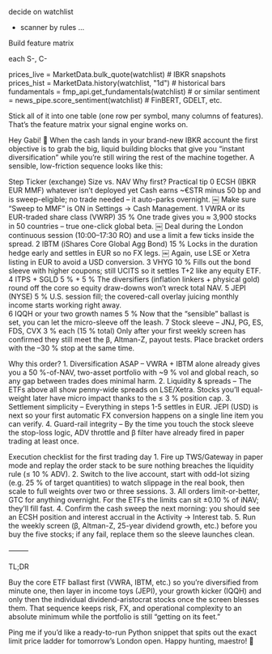 
decide on watchlist
- scanner by rules ...


Build feature matrix

each S-, C-

prices_live   = MarketData.bulk_quote(watchlist)      # IBKR snapshots
prices_hist   = MarketData.history(watchlist, "1d")   # historical bars
fundamentals  = fmp_api.get_fundamentals(watchlist)   # or similar
sentiment     = news_pipe.score_sentiment(watchlist)  # FinBERT, GDELT, etc.

Stick all of it into one table (one row per symbol, many columns of features).
That’s the feature matrix your signal engine works on.


Hey Gabi! 🙂
When the cash lands in your brand-new IBKR account the first objective is to grab the big, liquid building blocks that give you “instant diversification” while you’re still wiring the rest of the machine together. A sensible, low-friction sequence looks like this:

Step	Ticker (exchange)	Size vs. NAV	Why first?	Practical tip
0	ECSH (IBKR EUR MMF)	whatever isn’t deployed yet	Cash earns ~€STR minus 50 bp and is sweep-eligible; no trade needed – it auto-parks overnight.  ￼	Make sure “Sweep to MMF” is ON in Settings → Cash Management.
1	VWRA or its EUR-traded share class (VWRP)	35 %	One trade gives you ≈ 3,900 stocks in 50 countries – true one-click global beta.  ￼	Deal during the London continuous session (10:00–17:30 RO) and use a limit a few ticks inside the spread.
2	IBTM (iShares Core Global Agg Bond)	15 %	Locks in the duration hedge early and settles in EUR so no FX legs.  ￼	Again, use LSE or Xetra listing in EUR to avoid a USD conversion.
3	VHYG	10 %	Fills out the bond sleeve with higher coupons; still UCITS so it settles T+2 like any equity ETF.	
4	ITPS + SGLD	5 % + 5 %	The diversifiers (inflation linkers + physical gold) round off the core so equity draw-downs won’t wreck total NAV.	
5	JEPI (NYSE)	5 %	U.S. session fill; the covered-call overlay juicing monthly income starts working right away.	
6	IQQH or your two growth names	5 %	Now that the “sensible” ballast is set, you can let the micro-sleeve off the leash.	
7	Stock sleeve – JNJ, PG, ES, FDS, CVX	3 % each (15 % total)	Only after your first weekly screen has confirmed they still meet the β, Altman-Z, payout tests. Place bracket orders with the –30 % stop at the same time.	

Why this order?
	1.	Diversification ASAP – VWRA + IBTM alone already gives you a 50 %-of-NAV, two-asset portfolio with ~9 % vol and global reach, so any gap between trades does minimal harm.
	2.	Liquidity & spreads – The ETFs above all show penny-wide spreads on LSE/Xetra. Stocks you’ll equal-weight later have micro impact thanks to the ≤ 3 % position cap.
	3.	Settlement simplicity – Everything in steps 1-5 settles in EUR. JEPI (USD) is next so your first automatic FX conversion happens on a single line item you can verify.
	4.	Guard-rail integrity – By the time you touch the stock sleeve the stop-loss logic, ADV throttle and β filter have already fired in paper trading at least once.

Execution checklist for the first trading day
	1.	Fire up TWS/Gateway in paper mode and replay the order stack to be sure nothing breaches the liquidity rule (≤ 10 % ADV).
	2.	Switch to the live account, start with odd-lot sizing (e.g. 25 % of target quantities) to watch slippage in the real book, then scale to full weights over two or three sessions.
	3.	All orders limit-or-better, GTC for anything overnight. For the ETFs the limits can sit ±0.10 % of iNAV; they’ll fill fast.
	4.	Confirm the cash sweep the next morning: you should see an ECSH position and interest accrual in the Activity → Interest tab.
	5.	Run the weekly screen (β, Altman-Z, 25-year dividend growth, etc.) before you buy the five stocks; if any fail, replace them so the sleeve launches clean.

⸻

TL;DR

Buy the core ETF ballast first (VWRA, IBTM, etc.) so you’re diversified from minute one, then layer in income toys (JEPI), your growth kicker (IQQH) and only then the individual dividend-aristocrat stocks once the screen blesses them. That sequence keeps risk, FX, and operational complexity to an absolute minimum while the portfolio is still “getting on its feet.”

Ping me if you’d like a ready-to-run Python snippet that spits out the exact limit price ladder for tomorrow’s London open. Happy hunting, maestro! 🎯

